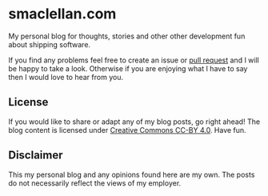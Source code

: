 smaclellan.com
==================

My personal blog for thoughts, stories and other other development fun about shipping software.


If you find any problems feel free to create an issue or [pull request](https://github.com/smaclell/smaclell.github.io/compare/) and I will be happy to take a look. Otherwise if you are enjoying what I have to say then I would love to hear from you.

License
------------------

If you would like to share or adapt any of my blog posts, go right ahead! The
blog content is licensed under <a rel="license" href="http://creativecommons.org/licenses/by/4.0/">Creative Commons CC-BY 4.0</a>.
Have fun.

Disclaimer
------------------

This my personal blog and any opinions found here are my own. The posts do not necessarily reflect the views of my employer.
